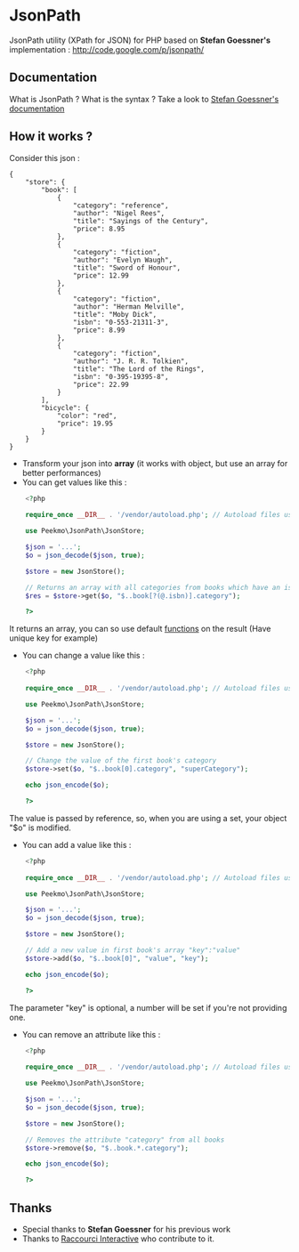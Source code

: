 JsonPath
========

JsonPath utility (XPath for JSON) for PHP based on **Stefan Goessner's** implementation : http://code.google.com/p/jsonpath/

## Documentation ##

What is JsonPath ? What is the syntax ? Take a look to [Stefan Goessner's documentation](http://goessner.net/articles/JsonPath/)

## How it works ? ##

Consider this json :

    { 
        "store": {
            "book": [ 
                { 
                    "category": "reference",
                    "author": "Nigel Rees",
                    "title": "Sayings of the Century",
                    "price": 8.95
                },
                { 
                    "category": "fiction",
                    "author": "Evelyn Waugh",
                    "title": "Sword of Honour",
                    "price": 12.99
                },
                {  
                    "category": "fiction",
                    "author": "Herman Melville",
                    "title": "Moby Dick",
                    "isbn": "0-553-21311-3",
                    "price": 8.99
                },
                {   
                    "category": "fiction",
                    "author": "J. R. R. Tolkien",
                    "title": "The Lord of the Rings",
                    "isbn": "0-395-19395-8",
                    "price": 22.99
                }
            ],
            "bicycle": {
                "color": "red",
                "price": 19.95
            }
        }
    }

- Transform your json into **array** (it works with object, but use an array for better performances)
- You can get values like this :

``` php
    <?php
    
    require_once __DIR__ . '/vendor/autoload.php'; // Autoload files using Composer autoload

    use Peekmo\JsonPath\JsonStore;

    $json = '...';
    $o = json_decode($json, true);

    $store = new JsonStore();

    // Returns an array with all categories from books which have an isbn attribute
    $res = $store->get($o, "$..book[?(@.isbn)].category");

    ?>
```

It returns an array, you can so use default [functions](http://php.net/manual/fr/ref.array.php) on the result (Have unique key for example)

- You can change a value like this :

``` php
    <?php
    
    require_once __DIR__ . '/vendor/autoload.php'; // Autoload files using Composer autoload

    use Peekmo\JsonPath\JsonStore;

    $json = '...';
    $o = json_decode($json, true);

    $store = new JsonStore();

    // Change the value of the first book's category
    $store->set($o, "$..book[0].category", "superCategory");

    echo json_encode($o);

    ?>
```

The value is passed by reference, so, when you are using a set, your object "$o" is modified.

- You can add a value like this :

``` php
    <?php
    
    require_once __DIR__ . '/vendor/autoload.php'; // Autoload files using Composer autoload

    use Peekmo\JsonPath\JsonStore;

    $json = '...';
    $o = json_decode($json, true);

    $store = new JsonStore();

    // Add a new value in first book's array "key":"value"
    $store->add($o, "$..book[0]", "value", "key");

    echo json_encode($o);

    ?>
```

The parameter "key" is optional, a number will be set if you're not providing one.

- You can remove an attribute like this :

``` php
    <?php
    
    require_once __DIR__ . '/vendor/autoload.php'; // Autoload files using Composer autoload

    use Peekmo\JsonPath\JsonStore;

    $json = '...';
    $o = json_decode($json, true);

    $store = new JsonStore();

    // Removes the attribute "category" from all books
    $store->remove($o, "$..book.*.category");

    echo json_encode($o);

    ?>
```

## Thanks ##

- Special thanks to **Stefan Goessner** for his previous work
- Thanks to [Raccourci Interactive](http://www.raccourci.fr/) who contribute to it.